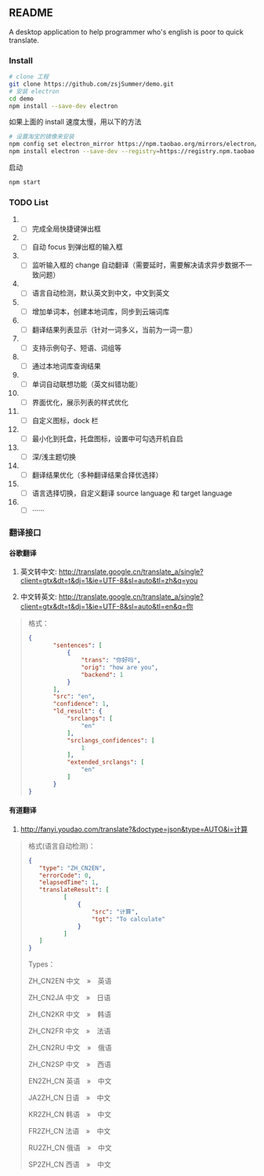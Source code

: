 ## README

A desktop application to help programmer who's english is poor to quick translate.

### Install

```sh
# clone 工程
git clone https://github.com/zsjSummer/demo.git
# 安装 electron
cd demo
npm install --save-dev electron
```

如果上面的 install 速度太慢，用以下的方法

```sh
# 设置淘宝的镜像来安装
npm config set electron_mirror https://npm.taobao.org/mirrors/electron/
npm install electron --save-dev --registry=https://registry.npm.taobao.org
```

启动

```sh
npm start
```

### TODO List

1. - [ ] 完成全局快捷键弹出框
2. - [ ] 自动 focus 到弹出框的输入框
3. - [ ] 监听输入框的 change 自动翻译（需要延时，需要解决请求异步数据不一致问题）
4. - [ ] 语言自动检测，默认英文到中文，中文到英文
5. - [ ] 增加单词本，创建本地词库，同步到云端词库
6. - [ ] 翻译结果列表显示（针对一词多义，当前为一词一意）
7. - [ ] 支持示例句子、短语、词组等
8. - [ ] 通过本地词库查询结果
9. - [ ] 单词自动联想功能（英文纠错功能）
10. - [ ] 界面优化，展示列表的样式优化
11. - [ ] 自定义图标，dock 栏
12. - [ ] 最小化到托盘，托盘图标，设置中可勾选开机自启
13. - [ ] 深/浅主题切换
14. - [ ] 翻译结果优化（多种翻译结果合择优选择）
15. - [ ] 语言选择切换，自定义翻译 source language 和 target language
16. - [ ] ······

### 翻译接口

#### 谷歌翻译

1. 英文转中文: http://translate.google.cn/translate_a/single?client=gtx&dt=t&dj=1&ie=UTF-8&sl=auto&tl=zh&q=you

2. 中文转英文: http://translate.google.cn/translate_a/single?client=gtx&dt=t&dj=1&ie=UTF-8&sl=auto&tl=en&q=你 

>格式：
>
>```json
>{
>        "sentences": [
>            {
>                "trans": "你好吗",
>                "orig": "how are you",
>                "backend": 1
>            }
>        ],
>        "src": "en",
>        "confidence": 1,
>        "ld_result": {
>            "srclangs": [
>                "en"
>            ],
>            "srclangs_confidences": [
>                1
>            ],
>            "extended_srclangs": [
>                "en"
>            ]
>        }
>}
>```
>

#### 有道翻译

1. http://fanyi.youdao.com/translate?&doctype=json&type=AUTO&i=计算

>格式(语言自动检测)：
>
>```json
>{
>    "type": "ZH_CN2EN",
>    "errorCode": 0,
>    "elapsedTime": 1,
>    "translateResult": [
>           [
>               {
>                   "src": "计算",
>                   "tgt": "To calculate"
>               }
>           ]
>    ]
>}
>```
>
>Types：
>
>ZH_CN2EN 中文　»　英语
>
>ZH_CN2JA 中文　»　日语
>
>ZH_CN2KR 中文　»　韩语
>
>ZH_CN2FR 中文　»　法语
>
>ZH_CN2RU 中文　»　俄语
>
>ZH_CN2SP 中文　»　西语
>
>EN2ZH_CN 英语　»　中文
>
>JA2ZH_CN 日语　»　中文
>
>KR2ZH_CN 韩语　»　中文
>
>FR2ZH_CN 法语　»　中文
>
>RU2ZH_CN 俄语　»　中文
>
>SP2ZH_CN 西语　»　中文
>
>